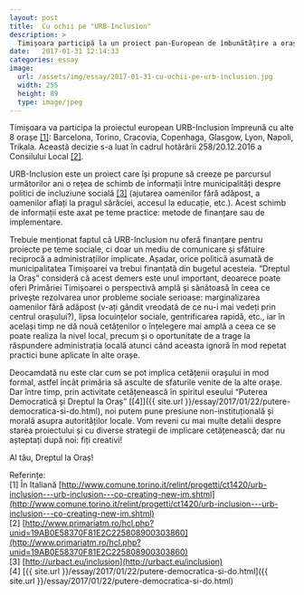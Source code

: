 ```yaml
---
layout: post
title:  Cu ochii pe "URB-Inclusion"
description: >
  Timișoara participă la un proiect pan-European de îmbunătățire a orașului, și acest lucru ne dă  nouă cetățenilor o cale de implicare civică 
date:   2017-01-31 12:14:33
categories: essay
image:
  url: /assets/img/essay/2017-01-31-cu-ochii-pe-urb-inclusion.jpg
  width: 255
  height: 89
  type: image/jpeg
---
```


Timișoara va participa la proiectul european URB-Inclusion împreună cu alte 8 orașe [[1]](http://www.comune.torino.it/relint/progetti/ct1420/urb-inclusion---urb-inclusion---co-creating-new-im.shtml): Barcelona, Torino, Cracovia, Copenhaga, Glasgow, Lyon, Napoli, Trikala. Această decizie s-a luat în cadrul hotărârii 258/20.12.2016 a Consilului Local [[2]](http://www.primariatm.ro/hcl.php?unid=19AB0E58370F81E2C225808900303860).  

URB-Inclusion este un proiect care își propune să creeze pe parcursul următorilor ani o rețea de schimb de informații între municipalități despre politici de incluziune socială [[3]](http://urbact.eu/inclusion) (ajutarea oamenilor fără adăpost, a oamenilor aflați la pragul sărăciei, accesul la educație, etc.). Acest schimb de informații este axat pe teme practice: metode de finanțare sau de implementare.  

Trebuie menționat faptul că URB-Inclusion nu oferă finanțare pentru proiecte pe teme sociale, ci doar un mediu de comunicare și sfătuire reciprocă a administrațiilor implicate. Așadar, orice politică asumată de municipalitatea Timișoarei va trebui finanțată din bugetul acesteia. “Dreptul la Oraș” consideră că acest demers este unul important, deoarece poate oferi Primăriei Timișoarei o perspectivă amplă și sănătoasă în ceea ce privește rezolvarea unor probleme sociale serioase: marginalizarea oamenilor fără adăpost (v-ați gândit vreodată de ce nu-i mai vedeți prin centrul orașului?), lipsa locuințelor sociale, gentrificarea rapidă, etc., iar în același timp ne dă nouă cetățenilor o înțelegere mai amplă a ceea ce se poate realiza la nivel local, precum și o oportunitate de a trage la răspundere administrația locală atunci când aceasta ignoră în mod repetat practici bune aplicate în alte orașe.  

Deocamdată nu este clar cum se pot implica cetățenii orașului in mod formal, astfel încât primăria să asculte de sfaturile venite de la alte orașe. Dar între timp, prin activitate cetățenească în spiritul eseului “Puterea Democratică și Dreptul la Oraș” [[4]]({{ site.url }}/essay/2017/01/22/putere-democratica-si-do.html), noi putem pune presiune non-instituțională și morală asupra autorităților locale. Vom reveni cu mai multe detalii despre starea proiectului și cu diverse strategii de implicare cetățenească; dar nu așteptați după noi: fiți creativi!  

Al tău, Dreptul la Oraș!

Referințe:  
[1] În Italiană [http://www.comune.torino.it/relint/progetti/ct1420/urb-inclusion---urb-inclusion---co-creating-new-im.shtml](http://www.comune.torino.it/relint/progetti/ct1420/urb-inclusion---urb-inclusion---co-creating-new-im.shtml)  
[2] [http://www.primariatm.ro/hcl.php?unid=19AB0E58370F81E2C225808900303860](http://www.primariatm.ro/hcl.php?unid=19AB0E58370F81E2C225808900303860)  
[3] [http://urbact.eu/inclusion](http://urbact.eu/inclusion)  
[4] [{{ site.url }}/essay/2017/01/22/putere-democratica-si-do.html]({{ site.url }}/essay/2017/01/22/putere-democratica-si-do.html)  